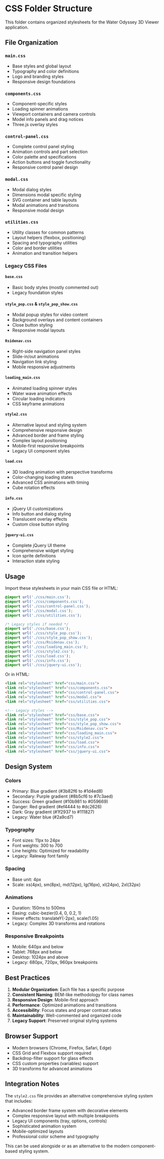 # CSS Folder Structure

This folder contains organized stylesheets for the Water Odyssey 3D Viewer application.

## File Organization

### `main.css`
- Base styles and global layout
- Typography and color definitions
- Logo and branding styles
- Responsive design foundations

### `components.css`
- Component-specific styles
- Loading spinner animations
- Viewport containers and camera controls
- Model info panels and drag notices
- Three.js overlay styles

### `control-panel.css`
- Complete control panel styling
- Animation controls and part selection
- Color palette and specifications
- Action buttons and toggle functionality
- Responsive control panel design

### `modal.css`
- Modal dialog styles
- Dimensions modal specific styling
- SVG container and table layouts
- Modal animations and transitions
- Responsive modal design

### `utilities.css`
- Utility classes for common patterns
- Layout helpers (flexbox, positioning)
- Spacing and typography utilities
- Color and border utilities
- Animation and transition helpers

### Legacy CSS Files

#### `base.css`
- Basic body styles (mostly commented out)
- Legacy foundation styles

#### `style_pop.css` & `style_pop_show.css`
- Modal popup styles for video content
- Background overlays and content containers
- Close button styling
- Responsive modal layouts

#### `Rsidenav.css`
- Right-side navigation panel styles
- Slide-in/out animations
- Navigation link styling
- Mobile responsive adjustments

#### `loading_main.css`
- Animated loading spinner styles
- Water wave animation effects
- Circular loading indicators
- CSS keyframe animations

#### `style2.css`
- Alternative layout and styling system
- Comprehensive responsive design
- Advanced border and frame styling
- Complex layout positioning
- Mobile-first responsive breakpoints
- Legacy UI component styles

#### `load.css`
- 3D loading animation with perspective transforms
- Color-changing loading states
- Advanced CSS animations with timing
- Cube rotation effects

#### `info.css`
- jQuery UI customizations
- Info button and dialog styling
- Translucent overlay effects
- Custom close button styling

#### `jquery-ui.css`
- Complete jQuery UI theme
- Comprehensive widget styling
- Icon sprite definitions
- Interaction state styling

## Usage

Import these stylesheets in your main CSS file or HTML:

```css
@import url('./css/main.css');
@import url('./css/components.css');
@import url('./css/control-panel.css');
@import url('./css/modal.css');
@import url('./css/utilities.css');

/* Legacy styles if needed */
@import url('./css/base.css');
@import url('./css/style_pop.css');
@import url('./css/style_pop_show.css');
@import url('./css/Rsidenav.css');
@import url('./css/loading_main.css');
@import url('./css/style2.css');
@import url('./css/load.css');
@import url('./css/info.css');
@import url('./css/jquery-ui.css');
```

Or in HTML:

```html
<link rel="stylesheet" href="css/main.css">
<link rel="stylesheet" href="css/components.css">
<link rel="stylesheet" href="css/control-panel.css">
<link rel="stylesheet" href="css/modal.css">
<link rel="stylesheet" href="css/utilities.css">

<!-- Legacy styles -->
<link rel="stylesheet" href="css/base.css">
<link rel="stylesheet" href="css/style_pop.css">
<link rel="stylesheet" href="css/style_pop_show.css">
<link rel="stylesheet" href="css/Rsidenav.css">
<link rel="stylesheet" href="css/loading_main.css">
<link rel="stylesheet" href="css/style2.css">
<link rel="stylesheet" href="css/load.css">
<link rel="stylesheet" href="css/info.css">
<link rel="stylesheet" href="css/jquery-ui.css">
```

## Design System

### Colors
- Primary: Blue gradient (#3b82f6 to #1d4ed8)
- Secondary: Purple gradient (#8b5cf6 to #7c3aed)
- Success: Green gradient (#10b981 to #059669)
- Danger: Red gradient (#ef4444 to #dc2626)
- Dark: Gray gradient (#1f2937 to #111827)
- Legacy: Water blue (#2a9cd7)

### Typography
- Font sizes: 11px to 24px
- Font weights: 300 to 700
- Line heights: Optimized for readability
- Legacy: Raleway font family

### Spacing
- Base unit: 4px
- Scale: xs(4px), sm(8px), md(12px), lg(16px), xl(24px), 2xl(32px)

### Animations
- Duration: 150ms to 500ms
- Easing: cubic-bezier(0.4, 0, 0.2, 1)
- Hover effects: translateY(-2px), scale(1.05)
- Legacy: Complex 3D transforms and rotations

### Responsive Breakpoints
- Mobile: 640px and below
- Tablet: 768px and below
- Desktop: 1024px and above
- Legacy: 680px, 720px, 960px breakpoints

## Best Practices

1. **Modular Organization**: Each file has a specific purpose
2. **Consistent Naming**: BEM-like methodology for class names
3. **Responsive Design**: Mobile-first approach
4. **Performance**: Optimized animations and transitions
5. **Accessibility**: Focus states and proper contrast ratios
6. **Maintainability**: Well-commented and organized code
7. **Legacy Support**: Preserved original styling systems

## Browser Support

- Modern browsers (Chrome, Firefox, Safari, Edge)
- CSS Grid and Flexbox support required
- Backdrop-filter support for glass effects
- CSS custom properties (variables) support
- 3D transforms for advanced animations

## Integration Notes

The `style2.css` file provides an alternative comprehensive styling system that includes:

- Advanced border frame system with decorative elements
- Complex responsive layout with multiple breakpoints
- Legacy UI components (tray, options, controls)
- Sophisticated animation system
- Mobile-optimized layouts
- Professional color scheme and typography

This can be used alongside or as an alternative to the modern component-based styling system.